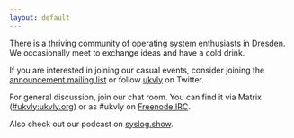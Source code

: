 ```yaml
---
layout: default
---
```


There is a thriving community of operating system enthusiasts in
[Dresden](https://en.wikipedia.org/wiki/Dresden). We occasionally meet to
exchange ideas and have a cold drink.

If you are interested in joining our casual events, consider joining the
[announcement mailing list](https://www.freelists.org/list/ukvly-announce) or
follow [ukvly](https://twitter.com/ukvly) on Twitter.

For general discussion, join our chat room. You can find it via Matrix
([#ukvly:ukvly.org](https://riot.ukvly.org/#/room/#ukvly:ukvly.org)) or
as #ukvly on [Freenode IRC](https://webchat.freenode.net/).

Also check out our podcast on [syslog.show](https://syslog.show/).

